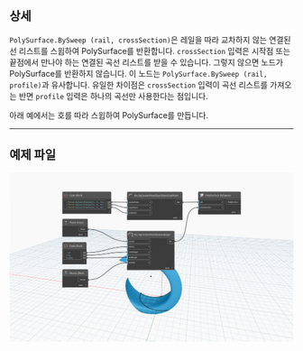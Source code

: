 ## 상세
`PolySurface.BySweep (rail, crossSection)`은 레일을 따라 교차하지 않는 연결된 선 리스트를 스윕하여 PolySurface를 반환합니다. `crossSection` 입력은 시작점 또는 끝점에서 만나야 하는 연결된 곡선 리스트를 받을 수 있습니다. 그렇지 않으면 노드가 PolySurface를 반환하지 않습니다. 이 노드는 `PolySurface.BySweep (rail, profile)`과 유사합니다. 유일한 차이점은 `crossSection` 입력이 곡선 리스트를 가져오는 반면 `profile` 입력은 하나의 곡선만 사용한다는 점입니다.

아래 예에서는 호를 따라 스윕하여 PolySurface를 만듭니다.


___
## 예제 파일

![PolySurface.BySweep](./Autodesk.DesignScript.Geometry.PolySurface.BySweep_img.jpg)
